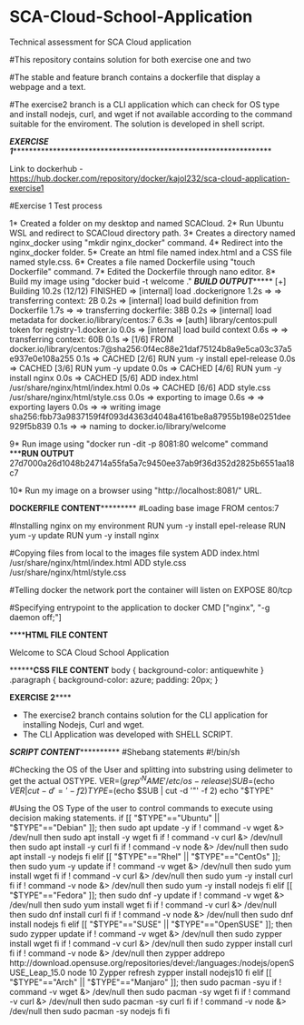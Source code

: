 # SCA-Cloud-School-Application
Technical assessment for SCA Cloud application

#This repository contains solution for both exercise one and two

#The stable and feature branch contains a dockerfile that display a webpage and a  text.

#The exercise2 branch is a CLI application which can check for OS type and install nodejs, curl, and wget if not available according to the command suitable for the enviroment.
The solution is developed in shell script.

***********EXERCISE 1****************************************************************************

Link to dockerhub - https://hub.docker.com/repository/docker/kajol232/sca-cloud-application-exercise1

#Exercise 1 Test process

1* Created a folder on my desktop and named SCACloud.
2* Run Ubuntu WSL and redirect to SCACloud directory path.
3* Creates a directory named nginx_docker using "mkdir nginx_docker" command.
4* Redirect into the nginx_docker folder.
5* Create an html file named index.html and a CSS file named style.css.
6* Creates a file named Dockerfile using "touch Dockerfile" command.
7* Edited the Dockerfile through nano editor.
8* Build my image using "docker buid -t welcome ."
    *********BUILD OUTPUT**************
      [+] Building 10.2s (12/12) FINISHED
 => [internal] load .dockerignore                                                                 1.2s
 => => transferring context: 2B                                                                   0.2s
 => [internal] load build definition from Dockerfile                                              1.7s
 => => transferring dockerfile: 38B                                                               0.2s
 => [internal] load metadata for docker.io/library/centos:7                                       6.3s
 => [auth] library/centos:pull token for registry-1.docker.io                                     0.0s
 => [internal] load build context                                                                 0.6s
 => => transferring context: 60B                                                                  0.1s
 => [1/6] FROM docker.io/library/centos:7@sha256:0f4ec88e21daf75124b8a9e5ca03c37a5e937e0e108a255  0.1s
 => CACHED [2/6] RUN yum -y install epel-release                                                  0.0s
 => CACHED [3/6] RUN yum -y update                                                                0.0s
 => CACHED [4/6] RUN yum -y install nginx                                                         0.0s
 => CACHED [5/6] ADD index.html /usr/share/nginx/html/index.html                                  0.0s
 => CACHED [6/6] ADD style.css /usr/share/nginx/html/style.css                                    0.0s
 => exporting to image                                                                            0.6s
 => => exporting layers                                                                           0.0s
 => => writing image sha256:fbb73a9837159f4f093d4363d4048a4161be8a87955b198e0251dee929f5b839      0.1s
 => => naming to docker.io/library/welcome
 
 9* Run image using "docker run -dit -p 8081:80 welcome" command
   *************RUN OUTPUT**********
   27d7000a26d1048b24714a55fa5a7c9450ee37ab9f36d352d2825b6551aa18c7
   
10* Run my image on a browser using "http://localhost:8081/" URL.

**********DOCKERFILE CONTENT*******************
   #Loading base image
    FROM centos:7
    
   #Installing nginx on my environment
    RUN yum -y install epel-release
    RUN yum -y update
    RUN yum -y install nginx
    
   #Copying files from local to the images file system
    ADD index.html /usr/share/nginx/html/index.html
    ADD style.css /usr/share/nginx/html/style.css
    
   #Telling docker the network port the container will listen on
    EXPOSE 80/tcp

   #Specifying entrypoint to the application to docker
    CMD ["nginx", "-g daemon off;"]
    
  ****************HTML FILE CONTENT************
<!DOCTYPE html>
<html lang="en">
<head>
    <meta charset="UTF-8">
    <meta name="viewport" content="width=device-width, initial-scale=1.0">
	<link rel="stylesheet" type="text/css" href="style.css"/>
    <title>Welcome to SCA Cloud School Application</title>
</head>
<body>
    <p class="paragraph">Welcome to SCA Cloud School Application</p>
    
</body>
</html>

**************************CSS FILE CONTENT********************
body {
  background-color: antiquewhite
}
.paragraph {
	background-color: azure;
	padding: 20px;
}

******************************************EXERCISE 2**********************************************

* The exercise2 branch contains solution for the CLI application for installing Nodejs, Curl and wget.
* The CLI Application was developed with SHELL SCRIPT.

***************************SCRIPT CONTENT*************************************
 #Shebang statements
#!/bin/sh

#Checking the OS of the User and splitting into substring using delimeter to get the actual OSTYPE.
VER=$(grep '^NAME' /etc/os-release)
SUB=$(echo $VER | cut -d '=' -f 2)
TYPE=$(echo $SUB | cut -d '"' -f 2)
echo "$TYPE"

#Using the OS Type of the user to control commands to execute using decision making statements.
if [[ "$TYPE"=="Ubuntu" || "$TYPE"=="Debian" ]];
then
	sudo apt update -y
	if ! command -v wget &> /dev/null
	then
		sudo apt install -y wget
	fi
	if ! command -v curl &> /dev/null
	then
		sudo apt install -y curl
	fi
	if ! command -v node &> /dev/null
	then
		sudo apt install -y nodejs
	fi
elif [[ "$TYPE"=="Rhel" || "$TYPE"=="CentOs" ]];
then
	sudo yum -y update
	if ! command -v wget &> /dev/null
	then
		sudo yum install wget
	fi
	if ! command -v curl &> /dev/null
	then
		sudo yum -y install curl
	fi
	if ! command -v node &> /dev/null
	then
		sudo yum -y install nodejs
	fi
elif [[ "$TYPE"=="Fedora" ]];
then
	sudo dnf -y update
	if ! command -v wget &> /dev/null
	then
		sudo yum install wget
	fi
	if ! command -v curl &> /dev/null
	then
		sudo dnf install curl
	fi
	if ! command -v node &> /dev/null
	then
		sudo dnf install nodejs
	fi
elif [[ "$TYPE"=="SUSE" || "$TYPE"=="OpenSUSE" ]];
then
	sudo zypper update
	if ! command -v wget &> /dev/null
	then
		sudo zypper install wget
	fi
	if ! command -v curl &> /dev/null
	then
		sudo zypper install curl
	fi
	if ! command -v node &> /dev/null
	then
		zypper addrepo http://download.opensuse.org/repositories/devel:/languages:/nodejs/openSUSE_Leap_15.0 node 10
		Zypper refresh
		zypper install nodejs10
	fi
elif [[ "$TYPE"=="Arch" || "$TYPE"=="Manjaro" ]];
then
	sudo pacman -syu
	if ! command -v wget &> /dev/null
	then
		sudo pacman -sy wget
	fi
	if ! command -v curl &> /dev/null
	then
		sudo pacman -sy curl
	fi
	if ! command -v node &> /dev/null
	then
		sudo pacman -sy nodejs
	fi
fi



